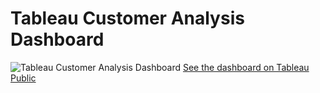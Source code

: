 # Tableau Customer Analysis Dashboard

![Tableau Customer Analysis Dashboard](https://github.com/DarkoMonzioCompagnoni/media/blob/main/Customer%20analysis%20_%20Tableau%20Public.gif)
[See the dashboard on Tableau Public](https://public.tableau.com/app/profile/darko.monzio.compagnoni/viz/Customeranalysis_16866582899760/Customeranalysis)
